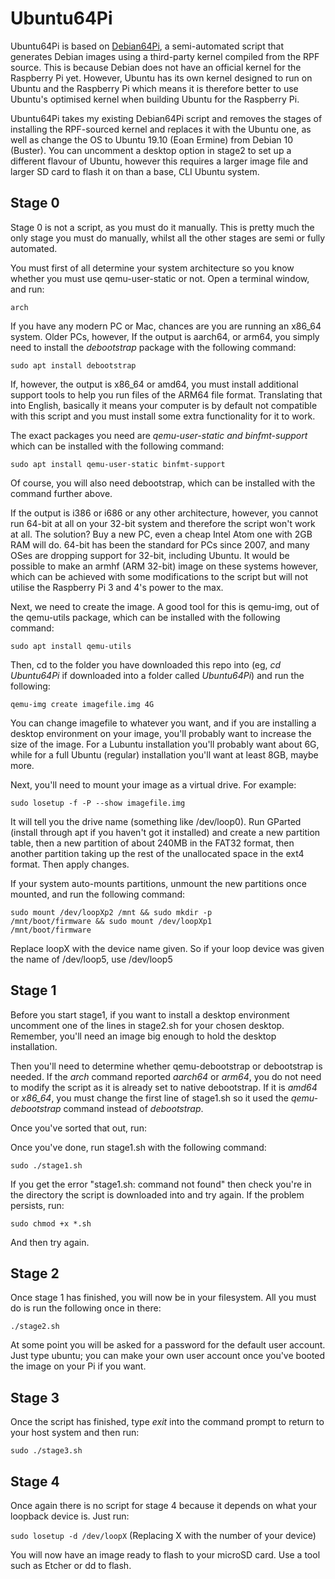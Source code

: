 # Ubuntu64Pi
Ubuntu64Pi is based on <a href="https://github.com/ChasTechProjects/Debian64Pi">Debian64Pi</a>, a semi-automated script that generates Debian images using a third-party kernel compiled from the RPF source. This is because Debian does not have an official kernel for the Raspberry Pi yet. However, Ubuntu has its own kernel designed to run on Ubuntu and the Raspberry Pi which means it is therefore better to use Ubuntu's optimised kernel when building Ubuntu for the Raspberry Pi.

Ubuntu64Pi takes my existing Debian64Pi script and removes the stages of installing the RPF-sourced kernel and replaces it with the Ubuntu one, as well as change the OS to Ubuntu 19.10 (Eoan Ermine) from Debian 10 (Buster). You can uncomment a desktop option in stage2 to set up a different flavour of Ubuntu, however this requires a larger image file and larger SD card to flash it on than a base, CLI Ubuntu system.

## Stage 0
Stage 0 is not a script, as you must do it manually. This is pretty much the only stage you must do manually, whilst all the other stages are semi or fully automated.

You must first of all determine your system architecture so you know whether you must use qemu-user-static or not. Open a terminal window, and run:

<code>arch</code>

If you have any modern PC or Mac, chances are you are running an x86_64 system. Older PCs, however, 
If the output is aarch64, or arm64, you simply need to install the <i>debootstrap</i> package with the following command:

<code>sudo apt install debootstrap</code>

If, however, the output is x86_64 or amd64, you must install additional support tools to help you run files of the ARM64 file format. Translating that into English, basically it means your computer is by default not compatible with this script and you must install some extra functionality for it to work.

The exact packages you need are <i>qemu-user-static and binfmt-support</i> which can be installed with the following command:

<code>sudo apt install qemu-user-static binfmt-support</code>

Of course, you will also need debootstrap, which can be installed with the command further above.

If the output is i386 or i686 or any other architecture, however, you cannot run 64-bit at all on your 32-bit system and therefore the script won't work at all. The solution? Buy a new PC, even a cheap Intel Atom one with 2GB RAM will do. 64-bit has been the standard for PCs since 2007, and many OSes are dropping support for 32-bit, including Ubuntu. It would be possible to make an armhf (ARM 32-bit) image on these systems however, which can be achieved with some modifications to the script but will not utilise the Raspberry Pi 3 and 4's power to the max.

Next, we need to create the image. A good tool for this is qemu-img, out of the qemu-utils package, which can be installed with the following command:

<code>sudo apt install qemu-utils</code>

Then, cd to the folder you have downloaded this repo into (eg, <i>cd Ubuntu64Pi</i> if downloaded into a folder called <i>Ubuntu64Pi</i>) and run the following:

<code>qemu-img create imagefile.img 4G</code>

You can change imagefile to whatever you want, and if you are installing a desktop environment on your image, you'll probably want to increase the size of the image. For a Lubuntu installation you'll probably want about 6G, while for a full Ubuntu (regular) installation you'll want at least 8GB, maybe more.

Next, you'll need to mount your image as a virtual drive. For example:

<code>sudo losetup -f -P --show imagefile.img</code>

It will tell you the drive name (something like /dev/loop0). Run GParted (install through apt if you haven't got it installed) and create a new partition table, then a new partition of about 240MB in the FAT32 format, then another partition taking up the rest of the unallocated space in the ext4 format. Then apply changes.

If your system auto-mounts partitions, unmount the new partitions once mounted, and run the following command:

<code>sudo mount /dev/loopXp2 /mnt && sudo mkdir -p /mnt/boot/firmware && sudo mount /dev/loopXp1 /mnt/boot/firmware</code>

Replace loopX with the device name given. So if your loop device was given the name of /dev/loop5, use /dev/loop5

## Stage 1

Before you start stage1, if you want to install a desktop environment uncomment one of the lines in stage2.sh for your chosen desktop. Remember, you'll need an image big enough to hold the desktop installation.

Then you'll need to determine whether qemu-debootstrap or debootstrap is needed. If the <i>arch</i> command reported <i>aarch64</i> or <i>arm64</i>, you do not need to modify the script as it is already set to native debootstrap. If it is <i>amd64</i> or <i>x86_64</i>, you must change the first line of stage1.sh so it used the <i>qemu-debootstrap</i> command instead of <i>debootstrap</i>.

Once you've sorted that out, run:

Once you've done, run stage1.sh with the following command:

<code>sudo ./stage1.sh</code>

If you get the error "stage1.sh: command not found" then check you're in the directory the script is downloaded into and try again. If the problem persists, run:

<code>sudo chmod +x *.sh</code>

And then try again.

## Stage 2

Once stage 1 has finished, you will now be in your filesystem. All you must do is run the following once in there:

<code>./stage2.sh</code>

At some point you will be asked for a password for the default user account. Just type ubuntu; you can make your own user account once you've booted the image on your Pi if you want.

## Stage 3

Once the script has finished, type <i>exit</i> into the command prompt to return to your host system and then run:

<code>sudo ./stage3.sh</code>

## Stage 4

Once again there is no script for stage 4 because it depends on what your loopback device is. Just run:

<code>sudo losetup -d /dev/loopX</code> (Replacing X with the number of your device)

You will now have an image ready to flash to your microSD card. Use a tool such as Etcher or dd to flash.
